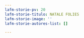```yaml
---
lafm-storie-pv: 20
lafm-storie-titulo: NATALE FOLIES
lafm-storie-image: ''
lafm-storie-autores-list: []

---
```

